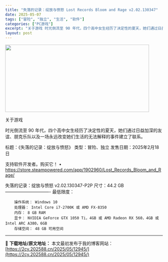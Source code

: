 ```yaml
---
title: "失落的记录：绽放与愤怒 Lost Records Bloom and Rage v2.02.130347"
date: 2025-05-07
tags: ["冒险", "独立", "生活", "软件"]
categories: ["PC游戏"]
excerpt: "关于游戏 时光倒流至 90 年代，四个高中女生经历了决定性的夏天，她们通过日益加深的友谊、朋克乐队以及一场永远改变她们生活的无法解释的事件建立了联系。 标题：《失落的记录：绽放与愤怒》 类型：冒险、独立 发售日期：2025年2月18日 支持软件开发者。购买它！ • https://store.ste&hellip;"
layout: post
---
```


<img class="aligncenter size-full wp-image-12942" src="https://2cy.202588.cn/wp-content/uploads/2025/05/202505070207595.webp" alt="" width="460" height="215" />

关于游戏

时光倒流至 90 年代，四个高中女生经历了决定性的夏天，她们通过日益加深的友谊、朋克乐队以及一场永远改变她们生活的无法解释的事件建立了联系。

标题：《失落的记录：绽放与愤怒》
类型：冒险、独立
发售日期：2025年2月18日

支持软件开发者。购买它！
• https://store.steampowered.com/app/1902960/Lost_Records_Bloom_and_Rage/

失落的记录：绽放与愤怒 v2.02.130347-P2P
尺寸：44.2 GB
——————————- 
     最低限度：

        操作系统： Windows 10
        处理器： Intel Core i7-2700K 或 AMD FX-8350
        内存： 8 GB RAM
        显卡： NVIDIA GeForce GTX 1050 Ti，4GB 或 AMD Radeon RX 560，4GB 或 Intel ARC A380，6GB
        存储空间： 48 GB 可用空间


---
📖 **下载地址/原文地址：** 本文最初发布于我的博客网站：[https://2cy.202588.cn/2025/05/12945/](https://2cy.202588.cn/2025/05/12945/)
